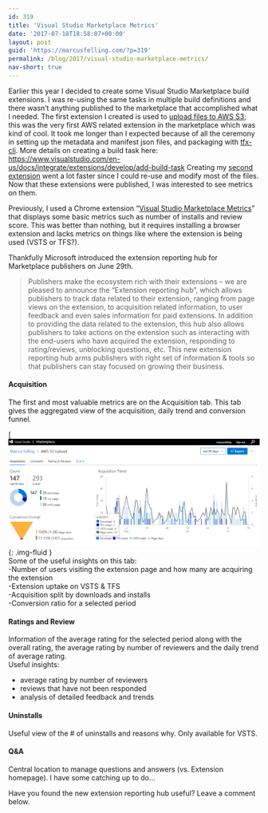 ```yaml
---
id: 319
title: 'Visual Studio Marketplace Metrics'
date: '2017-07-18T18:58:07+00:00'
layout: post
guid: 'https://marcusfelling.com/?p=319'
permalink: /blog/2017/visual-studio-marketplace-metrics/
nav-short: true
---
```


Earlier this year I decided to create some Visual Studio Marketplace build extensions. I was re-using the same tasks in multiple build definitions and there wasn’t anything published to the marketplace that accomplished what I needed. The first extension I created is used to [upload files to AWS S3](https://marketplace.visualstudio.com/items?itemName=MFelling.AWSS3Upload); this was the very first AWS related extension in the marketplace which was kind of cool. It took me longer than I expected because of all the ceremony in setting up the metadata and manifest json files, and packaging with [tfx-cli](https://www.visualstudio.com/en-us/docs/integrate/extensions/develop/add-build-task#cli). More details on creating a build task here: <https://www.visualstudio.com/en-us/docs/integrate/extensions/develop/add-build-task> Creating my [second extension](https://marketplace.visualstudio.com/items?itemName=MFelling.AzureStorageUpload) went a lot faster since I could re-use and modify most of the files. Now that these extensions were published, I was interested to see metrics on them.

Previously, I used a Chrome extension “[Visual Studio Marketplace Metrics](https://chrome.google.com/webstore/detail/visual-studio-marketplace/fifncokofckhanlhmdacdnkbempmopbo?hl=en-GB&gl=GB)” that displays some basic metrics such as number of installs and review score. This was better than nothing, but it requires installing a browser extension and lacks metrics on things like where the extension is being used (VSTS or TFS?).

Thankfully Microsoft introduced the extension reporting hub for Marketplace publishers on June 29th.

> Publishers make the ecosystem rich with their extensions – we are pleased to announce the “Extension reporting hub”, which allows publishers to track data related to their extension, ranging from page views on the extension, to acquisition related information, to user feedback and even sales information for paid extensions. In addition to providing the data related to the extension, this hub also allows publishers to take actions on the extension such as interacting with the end-users who have acquired the extension, responding to rating/reviews, unblocking questions, etc. This new extension reporting hub arms publishers with right set of information &amp; tools so that publishers can stay focused on growing their business.

#### Acquisition

The first and most valuable metrics are on the Acquisition tab. This tab gives the aggregated view of the acquisition, daily trend and conversion funnel.

[![acquisitionTab](/content/uploads/2017/07/acquisitionTab.png){: .img-fluid }  
Some of the useful insights on this tab:  
-Number of users visiting the extension page and how many are acquiring the extension  
-Extension uptake on VSTS &amp; TFS  
-Acquisition split by downloads and installs  
-Conversion ratio for a selected period

#### **Ratings and Review**

Information of the average rating for the selected period along with the overall rating, the average rating by number of reviewers and the daily trend of average rating.  
Useful insights:

- average rating by number of reviewers
- reviews that have not been responded
- analysis of detailed feedback and trends

#### **Uninstalls**

Useful view of the # of uninstalls and reasons why. Only available for VSTS.

#### Q&amp;A

Central location to manage questions and answers (vs. Extension homepage). I have some catching up to do…

Have you found the new extension reporting hub useful? Leave a comment below.